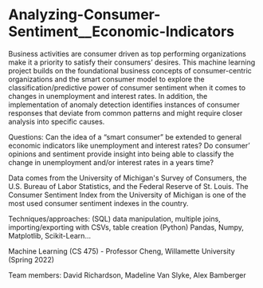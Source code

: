 # Analyzing-Consumer-Sentiment__Economic-Indicators

Business activities are consumer driven as top performing organizations make it a priority to satisfy their consumers’ desires. This machine learning project builds on the foundational business concepts of consumer-centric organizations and the smart consumer model to explore the classification/predictive power of consumer sentiment when it comes to changes in unemployment and interest rates. In addition, the implementation of anomaly detection identifies instances of consumer responses that deviate from common patterns and might require closer analysis into specific causes. 

Questions: 
Can the idea of a “smart consumer” be extended to general economic indicators like unemployment and interest rates?
Do consumer’ opinions and sentiment provide insight into being able to classify the change in unemployment and/or interest rates in a years time?

Data comes from the University of Michigan's Survey of Consumers, the U.S. Bureau of Labor Statistics, and the Federal Reserve of St. Louis. The Consumer Sentiment Index from the University of Michigan is one of the most used consumer sentiment indexes in the country. 

Techniques/approaches: 
(SQL) data manipulation, multiple joins, importing/exporting with CSVs, table creation
(Python) Pandas, Numpy, Matplotlib, Scikit-Learn... 

Machine Learning (CS 475) - Professor Cheng, Willamette University (Spring 2022)

Team members: David Richardson, Madeline Van Slyke, Alex Bamberger

